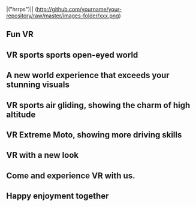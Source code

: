 |("hrrps")||
(http://github.com/yourname/your-repository/raw/master/images-folder/xxx.png)
## Fun VR
## VR sports sports open-eyed world
## A new world experience that exceeds your stunning visuals
## VR sports air gliding, showing the charm of high altitude
## VR Extreme Moto, showing more driving skills
## VR with a new look
## Come and experience VR with us.
## Happy enjoyment together
